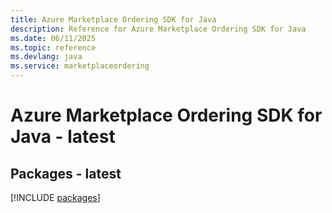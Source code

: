 ```yaml
---
title: Azure Marketplace Ordering SDK for Java
description: Reference for Azure Marketplace Ordering SDK for Java
ms.date: 06/11/2025
ms.topic: reference
ms.devlang: java
ms.service: marketplaceordering
---
```

# Azure Marketplace Ordering SDK for Java - latest
## Packages - latest
[!INCLUDE [packages](marketplace-ordering-index.md)]